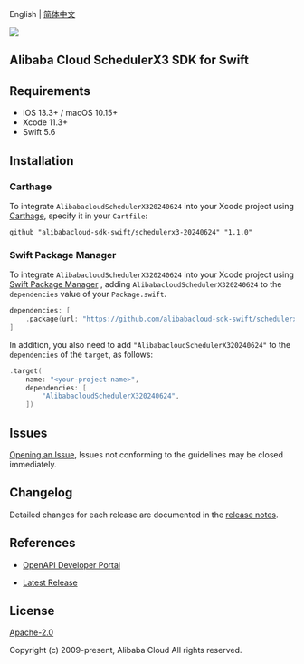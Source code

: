 English | [简体中文](README-CN.md)

![](https://aliyunsdk-pages.alicdn.com/icons/AlibabaCloud.svg)

## Alibaba Cloud SchedulerX3 SDK for Swift

## Requirements

- iOS 13.3+ / macOS 10.15+
- Xcode 11.3+
- Swift 5.6

## Installation

### Carthage

To integrate `AlibabacloudSchedulerX320240624` into your Xcode project using [Carthage](https://github.com/Carthage/Carthage), specify it in your `Cartfile`:

```ogdl
github "alibabacloud-sdk-swift/schedulerx3-20240624" "1.1.0"
```

### Swift Package Manager

To integrate `AlibabacloudSchedulerX320240624` into your Xcode project using [Swift Package Manager](https://swift.org/package-manager/) , adding `AlibabacloudSchedulerX320240624` to the `dependencies` value of your `Package.swift`.

```swift
dependencies: [
    .package(url: "https://github.com/alibabacloud-sdk-swift/schedulerx3-20240624.git", from: "1.1.0")
]
```

In addition, you also need to add `"AlibabacloudSchedulerX320240624"` to the `dependencies` of the `target`, as follows:

```swift
.target(
    name: "<your-project-name>",
    dependencies: [
        "AlibabacloudSchedulerX320240624",
    ])
```

## Issues

[Opening an Issue](https://github.com/alibabacloud-sdk-swift/schedulerx3-20240624/issues/new), Issues not conforming to the guidelines may be closed immediately.

## Changelog

Detailed changes for each release are documented in the [release notes](./ChangeLog.txt).

## References

* [OpenAPI Developer Portal](https://next.api.alibabacloud.com/home)
- [Latest Release](https://github.com/alibabacloud-sdk-swift/schedulerx3-20240624)

## License

[Apache-2.0](http://www.apache.org/licenses/LICENSE-2.0)

Copyright (c) 2009-present, Alibaba Cloud All rights reserved.
